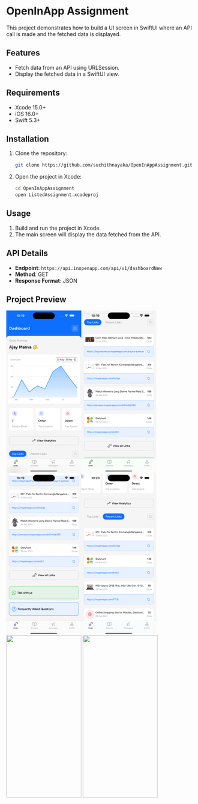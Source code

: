 # OpenInApp Assignment

This project demonstrates how to build a UI screen in SwiftUI where an API call is made and the fetched data is displayed.

## Features

- Fetch data from an API using URLSession.
- Display the fetched data in a SwiftUI view.

## Requirements

- Xcode 15.0+
- iOS 16.0+
- Swift 5.3+

## Installation

1. Clone the repository:
    ```bash
    git clone https://github.com/suchithnayaka/OpenInAppAssignment.git
    ```
2. Open the project in Xcode:
    ```bash
    cd OpenInAppAssignment
    open ListedAssignment.xcodeproj
    ```

## Usage

1. Build and run the project in Xcode.
2. The main screen will display the data fetched from the API.

## API Details

- **Endpoint**: `https://api.inopenapp.com/api/v1/dashboardNew`
- **Method**: GET
- **Response Format**: JSON


## Project Preview

<img src="/Screenshots/AppPreview1.png" align="left" width="200" height="432"> <img src="/Screenshots/AppPreview2.png" align="left" width="200" height="432">
<img src="/Screenshots/AppPreview3.png" align="left" width="200" height="432"> <img src="/Screenshots/AppPreview4.png" align="left" width="200" height="432">
<br></br>
<img src="/Screenshots/link.gif" align="bottom" width="200" height="432"> <img src="/Screenshots/copy.gif" align="bottom" width="200" height="432">


